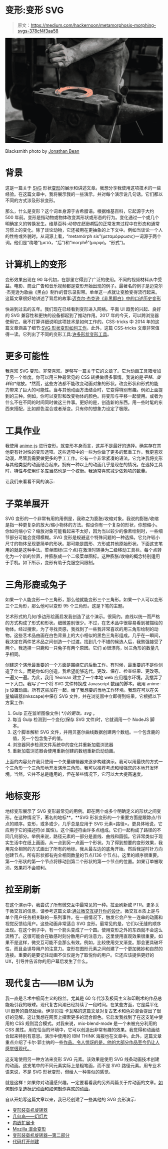 # 变形:变形 SVG

> 原文：<https://medium.com/hackernoon/metamorphosis-morphing-svgs-378cf4f3aa58>

![](img/e28104fa8c9c6661d9cb794ac15849c3.png)

Blacksmith photo by [Jonathan Bean](https://unsplash.com/@jonathanbean)

# 背景

这是一篇关于 [SVG](https://hackernoon.com/tagged/svg) 形状[变形](https://hackernoon.com/tagged/morphing)的展示和讲述文章。我想分享我使用这项技术的一些经验。在这篇文章中，我将展示我的一些演示，并对每个演示说几句话。它们都以不同的方式涉及形状变形。

那么，什么是变形？这个词本身源于古希腊语。根据维基百科，它起源于大约 500 年前。变形是指动物或物体改变其形状或形态的行为。变化通过一个或几个明确定义的转换发生。维基百科:*动物在胚胎期*后的正常发育过程中在形态和通常习惯上的变化。除了谈论动物，它还被用在更抽象的上下文中。例如当谈论一个人的性格或外貌时。从词源上看，“metamórph sis”(μεταμόρφωσις)一词源于两个词。他们是“梅塔”(μετά，“后”)和“morphḗ”(μορφή，“形式”)。

# 计算机上的变形

变形效果出现在 90 年代初，在那里它得到了广泛的使用。不同的视频材料从中受益。电影、商业广告和音乐视频都是变形开始出现的例子。最著名的例子是迈克尔·杰克逊为歌曲《黑白》制作的音乐录影带。单单这一点就让变脸变得流行起来。这篇文章很好地讲述了背后的故事:[迈克尔·杰克逊《非黑即白》中的口述历史变形](http://www.cartoonbrew.com/vfx/oral-history-morphing-michael-jacksons-black-white-144015.html)

快进到过去的五年。我们现在已经看到变形进入网络。平面 UI 趋势的兴起、良好的 SVG 兼容性和更快的设备都起到了推动作用。2017 年的今天，可以跨浏览器使用它。我不打算详细说明这项技术是如何工作的。CSS-tricks 中 2014 年的这篇文章涵盖了细节:[SVG 形状变形如何工作](https://css-tricks.com/svg-shape-morphing-works/)。此外，这篇 CSS-tricks 文章非常值得一读。它列出了不同的变形工具:[许多形状变形工具](https://css-tricks.com/many-tools-shape-morphing/)。

# 更多可能性

我喜欢 SVG 变形。非常喜欢。足够写一篇关于它的文章了。它为动画工具箱增加了另一个维度。你可以用三种最常见的 CSS 转换做很多事情。我说的是*平移*、*旋转*和*缩放。*然而，这些方法都不能改变动画对象的形状。改变形状和形式的能力带来了巨大的可能性。当与其他动画方法结合时，它变得特别有趣。例如上面提到的三种。例如，你可以变形和改变物体的颜色。将变形与平移一起使用。或者为什么不在不同的时间同时做这三件事。更好的是，创造新的东西。用一些时髦的东西来搭配，比如颜色混合或者渐变。只有你的想象力设定了极限。

# 工具作业

我使用 [anime-js](http://animejs.com/) 进行变形。就变形本身而言，这并不是最好的选择。确实存在其他更有针对性的变形选项。这些选项中的一些为你做了更多的繁重工作。我更喜欢动漫，尽管我需要做更多的手工工作。它有一个非常紧凑的语法，它允许我将变形与其他类型的动画结合起来。拥有一种以上的动画几乎是现在的情况。在选择工具时，特性与使用许多库当然也是一个权衡。我通常喜欢减少依赖项的数量。

让我们来看看不同的演示:

# 子菜单展开

SVG 变形的一个非常有用的用例是，我称之为膨胀/收缩对象。我说的膨胀/收缩是指一种更复杂的放大/缩小物体的方法。假设你有一个复杂的形状，你想缩小。你如何缩小它？缩放对象可能看起来不太好，因为当以较少的像素绘制时，一些细节部分可能会变得模糊。SVG 变形是规避这个特殊问题的一种选择。它允许较小尺寸的物体呈现更简单的形状。那可能是圆形、方形或其他原始形状。下面这支笔用的就是这种手法。菜单图标(三个点)在激活时转换为二级移动工具栏。每个点转化为一个新的位置，并膨胀成一个二级菜单图标。这种膨胀/收缩的概念特别适用于手机。如下所示，变形有助于克服空间限制。

# 三角形鹿或兔子

如果一个人能变形一个三角形，那么他就能变形三个三角形。如果一个人可以变形三个三角形，那么他可以变形 95 个三角形。这是下笔的主题。

艺术形式的几何/多边形绘画启发我创造了这个演示。很简约。直线以统一而严格的方式构成了形式和形状。细微差别很少。不过，在艺术品中很容易看到被描绘的物体。经过搜索，为了寻找灵感，我找到了一些我非常喜欢的用三角形绘制的动物。这些艺术品由画在白色背景上的大小相似的黑色三角形组成。几乎在一瞬间，我决定在两件艺术品之间创造一个过渡。找到几个不错的候选人后，我勉强接受了两个。我选择一只鹿和一只兔子有两个原因。它们 a)很漂亮，b)三角形的数量几乎相同。

创建这个演示最重要的一个方面是围绕它的后勤工作。有时候，最重要的不是你创造了什么，而是你如何创造。我希望能够迭代。更改、保存、检查结果、更改等。一遍又一遍。为此，我用 Yeoman 建立了一个本地 web 应用程序环境。我摆弄了一下大口。我写了一个将 SVG 文件转换成 Javascript 数组的脚本。我用 anime-js 设置动画。所有这些加在一起，给了我想要的当地工作环境。我现在可以在矢量编辑器(Inkscape)中保存 SVG 文件，并在浏览器中立即得到结果。它根据以下方案工作:

1.  Gulp 正在监听图像文件( ***/*)的更改。svg* 。
2.  每当 Gulp 检测到一个变化(保存 SVG 文件)时，它就调用一个 NodeJS 脚本。
3.  这个脚本解析 SVG 文件，并用贝塞尔曲线数据创建两个数组。一个包含鹿的值，另一个包含兔子的值。
4.  浏览器同步检测文件系统中的变化并重新加载浏览器
5.  重新加载浏览器会使用重新创建的数组重新启动动画。

上面的内容允许我只使用一个矢量编辑器来逐步构建演示。我可以用最快的方式一个三角形一个三角形地开发演示三角形。我可以推荐考虑和增强您的本地开发环境。当然，它并不总是适用的，但在某些情况下，它可以大大提高速度。

# 地标变形

地标变形展示了 SVG 变形最常见的用例。即在两个或多个明确定义的形状之间变形。在这种情况下，著名的地标**。**SVG 形状变形的一个重要方面是跟踪点/节点的顺序。变形，或多或少，几乎总是应用于 SVG 元素<路径>。更具体地说，它应用于它的描述符(d 属性)。这个描述符由许多点组成。它们一起构成了路径的不同几何部分。举例来说，路径元素的一部分是直线、曲线和圆弧。它非常类似于现实生活中在纸上画画，从一点到另一点画一个形状。为了得到想要的变形效果，我用完全相同的方式画出了所有的地标。我从最左边的底角开始。然后我逆时针方向创建节点。所有形状都有完全相同数量的节点(136 个节点)。这里的顺序很重要。第一个形状的第一个节点将移动到第二个形状的第一个节点的位置。如果订单被取消，效果将不会顺利。

# 拉至刷新

在这个演示中，我尝试了所有微交互中最常见的一种。拉至刷新或 PTR。更多关于微交互的信息，请参考这篇文章:[通过微交互提升你的设计](/swlh/boost-your-design-by-micro-interactions-9fdb628e42ec)。微交互本质上是与单个用户任务相关联的一系列事件。在一般情况下，触发它会产生一连串的动画和视觉反馈给用户。这些动画非常适合 SVG 变形。最常见的是，它们以无缝的顺序出现。在这个例子中，有一个箭头变成了一个圆。使用变形之外的东西就不会这么流畅了。这很可能会在敏感时刻分散用户的注意力。这里使用直观效果很重要。如果不是这样，微交互可能不会那么有效。例如，比较使用交叉渐变。那会更具破坏性，而且会误导用户的注意力。变形在图形元素之间创建了一个更加微妙和自然的连接。重要的是要记住动画不仅仅是为了取悦你的用户。它还应该提供更好的 UX，引导并告诉你的用户幕后发生了什么。

# 现代复古——IBM 认为

我一直是艺术中极简主义的粉丝。尤其是 60 年代涉及极简主义和印刷术的作品总能吸引我的眼球。现代复古风潮已经持续了一段时间。在某些方面，它是扁平化 UI 趋势的自然延续。伊莎贝拉·卡瓦略的这篇文章对复古艺术和色彩混合提出了很好的见解。这让我想在网页上探索更多的混合颜色。它启发我找到了在这支笔中使用的 CSS 规则混合模式。对我来说，mix-blend-mode 是一个未被充分利用的 CSS 属性。用在恰当的环境中，它可以创造出非常有趣的效果。我觉得和动画结合起来特别有意思。演示中使用的 IBM THINK 海报也在文章中。此外，这篇文章重点介绍了卡尔·郭士纳的一些[作品。令人惊讶的是，他的大部分作品至今仍让人感觉很现代。](http://www.historygraphicdesign.com/the-age-of-information/the-international-typographic-style/256-karl-gerstner)

这支笔使用另一种方法来变形 SVG 元素。该效果是使用 SVG 线条动画技术创建的动画。这支笔中的不同元素实际上是粗笔画，而不是 SVG 路径元素。用专业术语来说，不是 SVG 形状变形，但给人一种类似的感觉。

就是这样！如果你对动漫感兴趣。一定要看看我的另外两篇关于库动画的文章。[如何制作复选标记动画](https://hackernoon.com/how-to-create-a-check-mark-animation-with-anime-js-86781951a67)和[如何制作喜欢的动画](https://hackernoon.com/how-to-create-a-favorite-animation-with-anime-js-5f9ec02c80dd)。

自从开始写这篇文章以来，我已经创建了一些其他的 SVG 变形演示:

*   [变形装载机旋转器](https://codepen.io/ainalem/pen/jwoqKz)
*   [几何鸟——幻灯片](https://codepen.io/ainalem/pen/rGvaaO)
*   [内嵌扩展卡](https://codepen.io/ainalem/pen/yXpjBP)
*   [Mozilla 混合变形](https://codepen.io/ainalem/pen/jGgmpE)
*   [变形装载机旋转器—第二部分](https://codepen.io/ainalem/pen/KvPmGN)
*   [代码打开创建](https://codepen.io/ainalem/pen/eGRKqE)